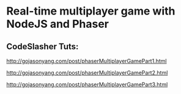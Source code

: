 # Real-time multiplayer game with NodeJS and Phaser

## CodeSlasher Tuts:
http://gojasonyang.com/post/phaserMultiplayerGamePart1.html

http://gojasonyang.com/post/phaserMultiplayerGamePart2.html

http://gojasonyang.com/post/phaserMultiplayerGamePart3.html
